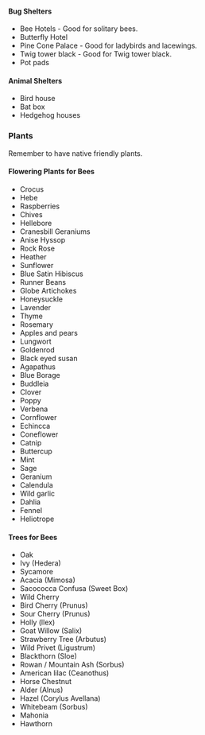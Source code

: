 
#### Bug Shelters
- Bee Hotels - Good for solitary bees.
- Butterfly Hotel
- Pine Cone Palace - Good for ladybirds and lacewings.
- Twig tower black - Good for Twig tower black.
- Pot pads

#### Animal Shelters
- Bird house
- Bat box
- Hedgehog houses

### Plants
Remember to have native friendly plants. 

#### Flowering Plants for Bees
- Crocus
- Hebe
- Raspberries
- Chives
- Hellebore
- Cranesbill Geraniums
- Anise Hyssop
- Rock Rose
- Heather
- Sunflower
- Blue Satin Hibiscus
- Runner Beans
- Globe Artichokes
- Honeysuckle
- Lavender
- Thyme
- Rosemary
- Apples and pears
- Lungwort 
- Goldenrod
- Black eyed susan
- Agapathus
- Blue Borage
- Buddleia
- Clover
- Poppy
- Verbena
- Cornflower
- Echincca
- Coneflower
- Catnip
- Buttercup
- Mint
- Sage
- Geranium
- Calendula
- Wild garlic
- Dahlia
- Fennel
- Heliotrope

#### Trees for Bees
- Oak
- Ivy (Hedera)
- Sycamore
- Acacia (Mimosa)
- Sacococca Confusa (Sweet Box)
- Wild Cherry
- Bird Cherry (Prunus)
- Sour Cherry (Prunus)
- Holly (llex)
- Goat Willow (Salix)
- Strawberry Tree (Arbutus)
- Wild Privet (Ligustrum)
- Blackthorn (Sloe)
- Rowan / Mountain Ash (Sorbus)
- American lilac (Ceanothus)
- Horse Chestnut
- Alder (Alnus)
- Hazel (Corylus Avellana)
- Whitebeam (Sorbus)
- Mahonia
- Hawthorn

